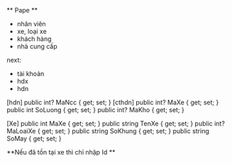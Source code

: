 ** Pape **

- nhân viên
- xe, loại xe
- khách hàng
- nhà cung cấp

next:

- tài khoản
- hdx
- hdn

[hdn]
public int? MaNcc { get; set; }
[cthdn]
public int? MaXe { get; set; }
public int SoLuong { get; set; }
public int? MaKho { get; set; }

[Xe]
public int MaXe { get; set; }
public string TenXe { get; set; }
public int? MaLoaiXe { get; set; }
public string SoKhung { get; set; }
public string SoMay { get; set; }

**Nếu đã tồn tại xe thì chỉ nhập Id **

